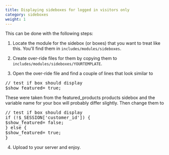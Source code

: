 ```yaml
---
title: Displaying sideboxes for logged in visitors only
category: sideboxes
weight: 1
---
```


This can be done with the following steps:

1. Locate the module for the sidebox (or boxes) that you want to treat like this. You'll find them in `includes/modules/sideboxes`.

2. Create over-ride files for them by copying them to `
includes/modules/sideboxes/YOURTEMPLATE`.

3. Open the over-ride file and find a couple of lines that look similar to

<pre>
// test if box should display
$show_featured= true;
</pre>

These were taken from the featured_products products sidebox and the variable name for your box will probably differ slightly. Then change them to

<pre>
// test if box should display
if (!$_SESSION['customer_id']) {
$show_featured= false;
} else {
$show_featured= true;
}
</pre>

4. Upload to your server and enjoy.

